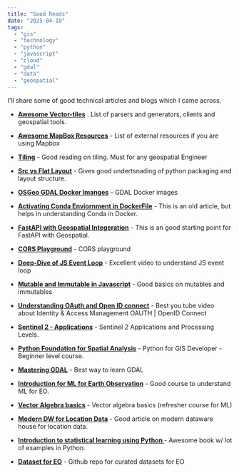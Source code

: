 ```yaml
---
title: "Good Reads"
date: "2025-04-19" 
tags:
  - "gis"
  - "technology"
  - "python"
  - "javascript"
  - "cloud"
  - "gdal"
  - "data"
  - "geospatial"
---
```


I'll share some of good technical articles and blogs which I came across.


- **[Awesome Vector-tiles](https://github.com/mapbox/awesome-vector-tiles)** . List of parsers and generators, clients and geospatial tools. 


- **[Awesome MapBox Resources](https://github.com/chriswhong/awesome-mapbox-external-developer-resources
)** - List of external resources if you are using Mapbox

- **[Tiling](https://github.com/developmentseed/titiler)** - Good reading on tiling. Must for any geospatial Engineer

- **[Src vs Flat Layout](https://packaging.python.org/en/latest/discussions/src-layout-vs-flat-layout/)** - Gives good undertsnading of python packaging and layout structure. 

- **[OSGeo GDAL Docker Imanges](https://fossies.org/linux/gdal/docker/README.md/)** - GDAL Docker images 

- **[Activating Conda Enviornment in DockerFile](https://pythonspeed.com/articles/activate-conda-dockerfile/)** - This is an old article, but helps in understanding Conda in Docker.


- **[FastAPI with Geospatial Integeration](https://blog.stackademic.com/integrating-geospatial-data-into-your-api-with-fastapi-ceb8a9dc0cd3)** - This is an good starting point for FastAPI with Geospatial.

- **[CORS Playground](https://jakearchibald.com/2021/cors/playground/?prefillForm=1&requestMethod=GET&requestUseCORS=1&requestSendCredentials=&preflightStatus=204&preflightAllowOrigin=&preflightAllowCredentials=&preflightAllowMethods=&preflightAllowHeaders=&responseStatus=200&responseAllowOrigin=*&responseAllowCredentials=&responseExposeHeaders=)** - CORS playground


- **[Deep-Dive of JS Event Loop](https://www.youtube.com/watch?v=8aGhZQkoFbQ&t=19s)** - Excellent video to understand JS event loop 

- **[Mutable and Immutable in Javascript](https://blog.devgenius.io/mutable-and-immutable-in-javascript-78a3cbc6187c)** - Good basics on mutables and immutables


- **[Understanding OAuth and Open ID connect](https://www.youtube.com/watch?v=996OiexHze0)** - Best you tube video about Identity & Access Management  OAUTH | OpenID Connect

- **[Sentinel 2 - Applications](https://sentiwiki.copernicus.eu/web/s2-applications)** - Sentinel 2 Applications and Processing Levels.

-  **[Python Foundation for Spatial Analysis](https://courses.spatialthoughts.com/python-foundation.html)** - Python for GIS Developer - Beginner level course.

-  **[Mastering GDAL](https://courses.spatialthoughts.com/gdal-tools.html)** - Best way to learn GDAL 

- **[Introduction for ML for Earth Observation](https://eo-college.org/courses/introduction-to-machine-learning-for-earth-observation/)** - Good course to understand ML for EO.

-  **[Vector Algebra basics](https://www.youtube.com/playlist?list=PLpFwQ55AG3tSzLIlGqcgtqc7EWxlTmHuj)** - Vector algebra basics (refresher course for ML) 

- **[Modern DW for Location Data](https://www.honeycombmaps.com/blog/modern-delivery-data-warehouse-location-data-tutorial)** - Good article on modern dataware house for location data. 

- **[Introduction to statistical learning using Python ](https://www.statlearning.com/)** - Awesome book w/ lot of examples in Python. 

- **[Dataset for EO](https://github.com/EarthNets/Dataset4EO)** - Github repo for curated datasets for EO